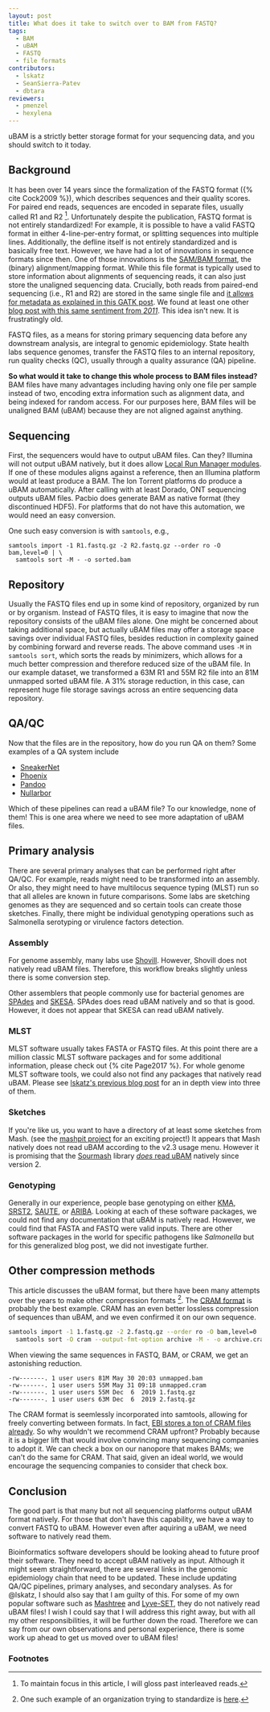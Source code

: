 ```yaml
---
layout: post
title: What does it take to switch over to BAM from FASTQ?
tags:
  - BAM
  - uBAM
  - FASTQ
  - file formats
contributors:
  - lskatz
  - SeanSierra-Patev
  - dbtara
reviewers:
  - pmenzel
  - hexylena
---
```


uBAM is a strictly better storage format for your sequencing data, and you should switch to it today.

## Background

It has been over 14 years since the formalization of the FASTQ format ({% cite Cock2009 %}),
which describes sequences and their quality scores.
For paired end reads, sequences are encoded in separate files, usually called R1 and R2 [^1].
Unfortunately despite the publication, FASTQ format is not entirely standardized!
For example, it is possible to have a valid FASTQ format in either 4-line-per-entry format, or splitting sequences into multiple lines.
Additionally, the defline itself is not entirely standardized and is basically free text.
However, we have had a lot of innovations in sequence formats since then.
One of those innovations is the [SAM/BAM format](https://samtools.github.io/hts-specs/), the (binary) alignment/mapping format.
While this file format is typically used to store information about alignments of sequencing reads, it can also just store the unaligned sequencing data.
Crucially, both reads from paired-end sequencing (i.e., R1 and R2) are stored in the same single file
and [it allows for metadata as explained in this GATK post](https://gatk.broadinstitute.org/hc/en-us/articles/360035532132-uBAM-Unmapped-BAM-Format).
We found at least one other [blog post with this same sentiment from _2011_](https://blastedbio.blogspot.com/2011/10/fastq-must-die-long-live-sambam.html).
This idea isn't new.
It is frustratingly old.

FASTQ files, as a means for storing primary sequencing data before any downstream analysis, are integral to genomic epidemiology.
State health labs sequence genomes,
transfer the FASTQ files to an internal repository,
run quality checks (QC), usually through a quality assurance (QA) pipeline.

**So what would it take to change this whole process to BAM files instead?**  
BAM files have many advantages including having only one file per sample instead of two,
encoding extra information such as alignment data,
and being indexed for random access.
For our purposes here, BAM files will be unaligned BAM (uBAM)
because they are not aligned against anything.

## Sequencing

First, the sequencers would have to output uBAM files.
Can they?
Illumina will not output uBAM natively, but it does allow
[Local Run Manager modules](https://customprotocolselector.illumina.com/selectors/LRM-module-selector/Content/Source/FrontPages/LRM-module-selector.htm).
If one of these modules aligns against a reference, then an Illumina platform would at least produce a BAM.
The Ion Torrent platforms do produce a uBAM automatically.
After calling with at least Dorado, ONT sequencing outputs uBAM files.
Pacbio does generate BAM as native format (they discontinued HDF5).
For platforms that do not have this automation,
we would need an easy conversion.

One such easy conversion is with `samtools`, e.g.,

```shell
samtools import -1 R1.fastq.gz -2 R2.fastq.gz --order ro -O bam,level=0 | \
  samtools sort -M - -o sorted.bam
```

## Repository

Usually the FASTQ files end up in some kind of repository, organized by
run or by organism.
Instead of FASTQ files, it is easy to imagine that now the
repository consists of the uBAM files alone.
One might be concerned about taking additional space,
but actually uBAM files may offer a storage space savings over individual FASTQ files,
besides reduction in complexity gained by combining forward and reverse reads.
The above command uses `-M` in `samtools sort`, which sorts the reads by minimizers, which allows for a much better compression and therefore reduced size of the uBAM file.
In our example dataset, we transformed a 63M R1 and 55M R2 file into an 81M unmapped sorted uBAM file.
A 31% storage reduction, in this case, can represent huge file storage savings across an entire sequencing data repository.

## QA/QC

Now that the files are in the repository, how do you run QA on them?
Some examples of a QA system include

* [SneakerNet](https://github.com/lskatz/SneakerNet)
* [Phoenix](https://github.com/CDCgov/phoenix)
* [Pandoo](https://github.com/schultzm/pandoo)
* [Nullarbor](https://github.com/tseemann/nullarbor)

Which of these pipelines can read a uBAM file?
To our knowledge, none of them!
This is one area where we need to see more adaptation of uBAM files.

## Primary analysis

There are several primary analyses that can be performed
right after QA/QC.
For example, reads might need to be transformed into an assembly.
Or also, they might need to have multilocus sequence typing (MLST)
run so that all alleles are known in future comparisons.
Some labs are sketching genomes as they are sequenced
and so certain tools can create those sketches.
Finally, there might be individual genotyping operations
such as Salmonella serotyping or virulence factors detection.

### Assembly

For genome assembly, many labs use [Shovill](https://github.com/tseemann/shovill).
However, Shovill does not natively read uBAM files.
Therefore, this workflow breaks slightly unless there is some conversion step.

Other assemblers that people commonly use for bacterial genomes are [SPAdes](https://github.com/ablab/spades) and [SKESA](https://github.com/ncbi/SKESA).
SPAdes does read uBAM natively and so that is good.
However, it does not appear that SKESA can read uBAM natively.

### MLST

MLST software usually takes FASTA or FASTQ files.
At this point there are a million classic MLST software packages and for some additional information,
please check out {% cite Page2017 %}.
For whole genome MLST software tools, we could also not find any packages that natively read uBAM.
Please see [lskatz's previous blog post](https://lskatz.github.io/posts/2023/04/09/wgMLST.html) for an in depth view into three of them.

### Sketches

If you're like us, you want to have a directory of at least some sketches from Mash.
(see the [mashpit project](https://github.com/tongzhouxu/mashpit) for an exciting project!)
It appears that Mash natively does not read uBAM according to the v2.3 usage menu.
However it is promising that the [Sourmash](https://github.com/sourmash-bio/sourmash) library [_does_ read uBAM](https://sourmash.readthedocs.io/en/latest/release-notes/sourmash-2.0.html#major-new-features-since-1-0) natively since version 2.

### Genotyping

Generally in our experience, people base genotyping on either
[KMA](https://bitbucket.org/genomicepidemiology/kma),
[SRST2](https://github.com/katholt/srst2),
[SAUTE](https://github.com/ncbi/SKESA),
or [ARIBA](https://github.com/sanger-pathogens/ariba).
Looking at each of these software packages, we could not find any documentation that uBAM is natively read.
However, we could find that FASTA and FASTQ were valid inputs.
There are other software packages in the world for specific pathogens like _Salmonella_
but for this generalized blog post, we did not investigate further.

## Other compression methods

This article discusses the uBAM format, but there have been many attempts over the years to make other compression formats [^2].
The [CRAM format](https://samtools.github.io/hts-specs/CRAMv3.pdf) is probably the best example.
CRAM has an even better lossless compression of sequences than uBAM,
and we even confirmed it on our own sequence.

```bash
samtools import -1 1.fastq.gz -2 2.fastq.gz --order ro -O bam,level=0 | \
  samtools sort -O cram --output-fmt-option archive -M - -o archive.cram
```

When viewing the same sequences in FASTQ, BAM, or CRAM, we get an astonishing reduction.

```text
-rw-------. 1 user users 81M May 30 20:03 unmapped.bam
-rw-------. 1 user users 55M May 31 09:18 unmapped.cram
-rw-------. 1 user users 55M Dec  6  2019 1.fastq.gz
-rw-------. 1 user users 63M Dec  6  2019 2.fastq.gz
```

The CRAM format is seemlessly incorporated into samtools, allowing for freely converting between formats.
In fact, [EBI stores a ton of CRAM files already](https://x.com/BonfieldJames/status/1182180199657607168).
So why wouldn't we recommend CRAM upfront?
Probably because it is a bigger lift that would involve convincing many sequencing companies to adopt it.
We can check a box on our nanopore that makes BAMs; we can't do the same for CRAM.
That said, given an ideal world, we would encourage the sequencing companies to consider that check box.

## Conclusion

The good part is that many but not all sequencing platforms output uBAM format natively.
For those that don't have this capability, we have a way to convert FASTQ to uBAM.
However even after aquiring a uBAM, we need software to natively read them.

Bioinformatics software developers should be looking ahead
to future proof their software.
They need to accept uBAM natively as input.
Although it might seem straightforward, there are several
links in the genomic epidemiology chain that need to be
updated.
These include updating QA/QC pipelines, primary analyses, and
secondary analyses.
As for @lskatz, I should also say that I am guilty of this.
For some of my own popular software such as
[Mashtree](https://github.com/lskatz/mashtree/tree/master/.github/workflows)
and [Lyve-SET](https://github.com/lskatz/lyve-SET/), they do not natively read uBAM files!
I wish I could say that I will address this right away, but with all my other responsibilities, it will be further down the road.
Therefore we can say from our own observations and personal experience, there is some work up ahead to get us moved over to uBAM files!

### Footnotes

[^1]: To maintain focus in this article, I will gloss past interleaved reads.
[^2]: One such example of an organization trying to standardize is [here](https://www.genomeweb.com/informatics/will-bioinformatics-professionals-embrace-mpeg-g-data-compression-standard).
